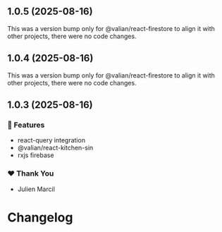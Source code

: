 ## 1.0.5 (2025-08-16)

This was a version bump only for @valian/react-firestore to align it with other projects, there were no code changes.

## 1.0.4 (2025-08-16)

This was a version bump only for @valian/react-firestore to align it with other projects, there were no code changes.

## 1.0.3 (2025-08-16)

### 🚀 Features

- react-query integration
- @valian/react-kitchen-sin
- rxjs firebase

### ❤️ Thank You

- Julien Marcil

# Changelog

